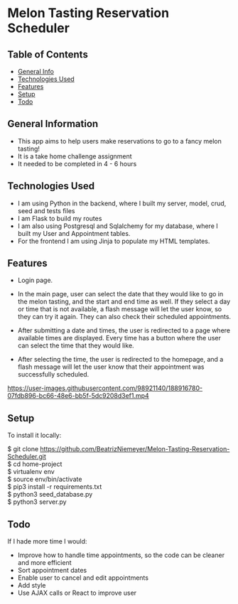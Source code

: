 # Melon Tasting Reservation Scheduler

## Table of Contents
* [General Info](#general-information)
* [Technologies Used](#technologies-used)
* [Features](#features)
* [Setup](#setup)
* [Todo](#todo)



## General Information
- This app aims to help users make reservations to go to a fancy melon tasting! 
- It is a take home challenge assignment
- It needed to be completed in 4 - 6 hours



## Technologies Used
- I am using Python in the backend, where I built my server, model, crud, seed and tests files
- I am Flask to build my routes
- I am also using Postgresql and Sqlalchemy for my database, where I built my User and Appointment tables.
- For the frontend I am using Jinja to populate my HTML templates.



## Features
- Login page.

- In the main page, user can select the date that they would like to go in the melon tasting, and the start and end time as well. If they select a day or time that is not available, a flash message will let the user know, so they can try it again. They can also check their scheduled appointments.

- After submitting a date and times, the user is redirected to a page where available times are displayed. Every time has a button where the user can select the time that they would like.


- After selecting the time, the user is redirected to the homepage, and a flash message will let the user know that their appointment was successfully scheduled.


https://user-images.githubusercontent.com/98921140/188916780-07fdb896-bc66-48e6-bb5f-5dc9208d3ef1.mp4

## Setup

To install it locally:

$ git clone https://github.com/BeatrizNiemeyer/Melon-Tasting-Reservation-Scheduler.git <br>
$ cd home-project <br>
$ virtualenv env <br>
$ source env/bin/activate <br>
$ pip3 install -r requirements.txt <br>
$ python3 seed_database.py <br>
$ python3 server.py <br>



## Todo

If I hade more time I would:

- Improve how to handle time appointments, so the code can be cleaner and more efficient 
- Sort appointment dates
- Enable user to cancel and edit appointments
- Add style
- Use AJAX calls or React to improve user
